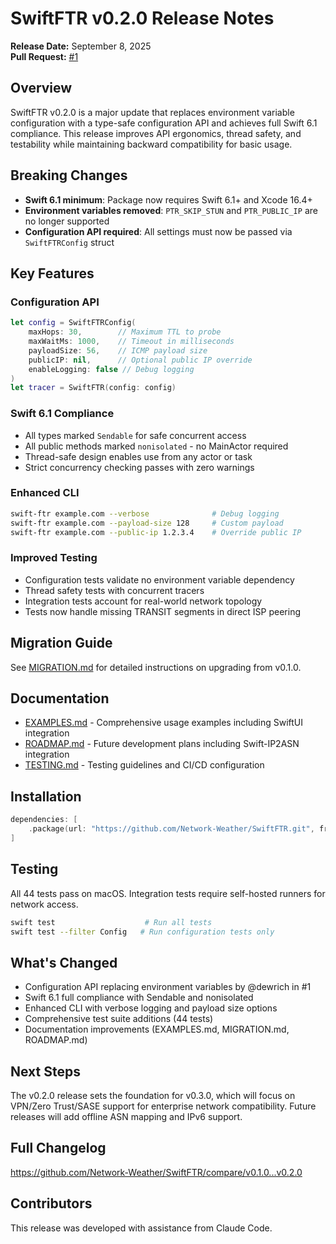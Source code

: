 # SwiftFTR v0.2.0 Release Notes

**Release Date:** September 8, 2025  
**Pull Request:** [#1](https://github.com/Network-Weather/SwiftFTR/pull/1)

## Overview
SwiftFTR v0.2.0 is a major update that replaces environment variable configuration with a type-safe configuration API and achieves full Swift 6.1 compliance. This release improves API ergonomics, thread safety, and testability while maintaining backward compatibility for basic usage.

## Breaking Changes
- **Swift 6.1 minimum**: Package now requires Swift 6.1+ and Xcode 16.4+
- **Environment variables removed**: `PTR_SKIP_STUN` and `PTR_PUBLIC_IP` are no longer supported
- **Configuration API required**: All settings must now be passed via `SwiftFTRConfig` struct

## Key Features

### Configuration API
```swift
let config = SwiftFTRConfig(
    maxHops: 30,        // Maximum TTL to probe
    maxWaitMs: 1000,    // Timeout in milliseconds
    payloadSize: 56,    // ICMP payload size
    publicIP: nil,      // Optional public IP override
    enableLogging: false // Debug logging
)
let tracer = SwiftFTR(config: config)
```

### Swift 6.1 Compliance
- All types marked `Sendable` for safe concurrent access
- All public methods marked `nonisolated` - no MainActor required
- Thread-safe design enables use from any actor or task
- Strict concurrency checking passes with zero warnings

### Enhanced CLI
```bash
swift-ftr example.com --verbose              # Debug logging
swift-ftr example.com --payload-size 128     # Custom payload
swift-ftr example.com --public-ip 1.2.3.4    # Override public IP
```

### Improved Testing
- Configuration tests validate no environment variable dependency
- Thread safety tests with concurrent tracers
- Integration tests account for real-world network topology
- Tests now handle missing TRANSIT segments in direct ISP peering

## Migration Guide
See [MIGRATION.md](MIGRATION.md) for detailed instructions on upgrading from v0.1.0.

## Documentation
- [EXAMPLES.md](EXAMPLES.md) - Comprehensive usage examples including SwiftUI integration
- [ROADMAP.md](ROADMAP.md) - Future development plans including Swift-IP2ASN integration
- [TESTING.md](TESTING.md) - Testing guidelines and CI/CD configuration

## Installation
```swift
dependencies: [
    .package(url: "https://github.com/Network-Weather/SwiftFTR.git", from: "0.2.0")
]
```

## Testing
All 44 tests pass on macOS. Integration tests require self-hosted runners for network access.

```bash
swift test                    # Run all tests
swift test --filter Config   # Run configuration tests only
```

## What's Changed
- Configuration API replacing environment variables by @dewrich in #1
- Swift 6.1 full compliance with Sendable and nonisolated
- Enhanced CLI with verbose logging and payload size options
- Comprehensive test suite additions (44 tests)
- Documentation improvements (EXAMPLES.md, MIGRATION.md, ROADMAP.md)

## Next Steps
The v0.2.0 release sets the foundation for v0.3.0, which will focus on VPN/Zero Trust/SASE support for enterprise network compatibility. Future releases will add offline ASN mapping and IPv6 support.

## Full Changelog
https://github.com/Network-Weather/SwiftFTR/compare/v0.1.0...v0.2.0

## Contributors
This release was developed with assistance from Claude Code.